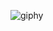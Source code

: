 
![giphy](https://github.com/ycho234/ycho234/assets/100493820/dfe3ad13-4c61-4f8c-85db-ac92d4288920)
